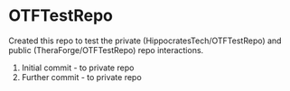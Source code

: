 # OTFTestRepo
Created this repo to test the private (HippocratesTech/OTFTestRepo) and public (TheraForge/OTFTestRepo) repo interactions. 

1. Initial commit - to private repo
2. Further commit - to private repo
